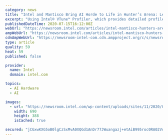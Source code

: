 ```yaml
---
category: news
title: "Intel and Mantisco Bring AI Horde to Life in Hunter’s Arena: Legends"
excerpt: "Using Intel® VTune™ Profiler, which provides detailed profile data to improve CPU and GPU computing-intensive tasks and CPU threading performance, Mantisco created continuous and explosive moments of conflict among human and AI opponents alike through a ..."
publishedDateTime: 2020-07-15T16:12:00Z
webUrl: "https://newsroom.intel.com/articles/intel-mantisco-hunters-arena-legends/"
ampWebUrl: "https://newsroom.intel.com/articles/intel-mantisco-hunters-arena-legends/amp/"
cdnAmpWebUrl: "https://newsroom-intel-com.cdn.ampproject.org/c/s/newsroom.intel.com/articles/intel-mantisco-hunters-arena-legends/amp/"
type: article
quality: 59
heat: 59
published: false

provider:
  name: Intel
  domain: intel.com

topics:
  - AI Hardware
  - AI

images:
  - url: "https://newsroom.intel.com/wp-content/uploads/sites/11/2020/07/Hunters-Arena-Legends-x.jpg"
    width: 690
    height: 388
    isCached: true

secured: "jCGxwKXG5oB0lgCzSxMvA0XQGd1AnDr77JWuangazj+etAiB995roc0RA02VdnAjhZwBOgAHzEHlLJ9w19IHhKeGzMJ27DNI/MXAPNfqckcjwymzdSOW0qd5q/J4GfbjbP6eCnqf47DHk9Ul+v/j1vzMcstv73EvjN3dXcfof0u+T9ywF194SyyFfFkvNcgqqzJRJKk6XynUI17SbyLbVVz5GSbO0A+H3BUnSDsRO4aklPqNJ5gqT0nvUPW5s+dCJCab3dpmau/GoWwdUjF2+2s/wZqlYw9pnofjvaE5WBIB8wgKjeV7f3GrnExZ0j+9wjdWV1M615nA8zMzBegD1A==;kUAWV+m5XB6Lk5FYBskowg=="
---
```


